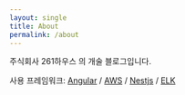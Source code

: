 ```yaml
---
layout: single
title: About
permalink: /about
---
```


주식회사 261하우스 의 개술 블로그입니다.

사용 프레임워크:
[Angular](https://angular.io) /
[AWS](https://aws.amazon.com/ko/) /
[Nestjs](https://docs.nestjs.com) /
[ELK](https://www.elastic.co/kr/what-is/elk-stack)
